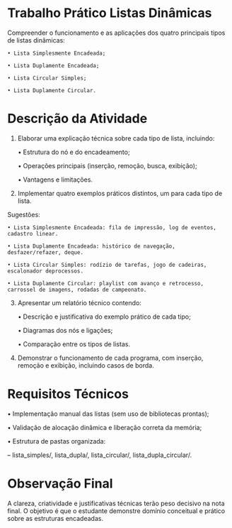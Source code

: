 # Trabalho Prático Listas Dinâmicas
Compreender o funcionamento e as aplicações dos quatro principais tipos de listas dinâmicas:

    • Lista Simplesmente Encadeada;

    • Lista Duplamente Encadeada;

    • Lista Circular Simples;

    • Lista Duplamente Circular.

# Descrição da Atividade
1. Elaborar uma explicação técnica sobre cada tipo de lista, incluindo:

    • Estrutura do nó e do encadeamento;

    • Operações principais (inserção, remoção, busca, exibição);

    • Vantagens e limitações.

2. Implementar quatro exemplos práticos distintos, um para cada tipo de lista.

Sugestões:

    • Lista Simplesmente Encadeada: fila de impressão, log de eventos, cadastro linear.

    • Lista Duplamente Encadeada: histórico de navegação, desfazer/refazer, deque.

    • Lista Circular Simples: rodízio de tarefas, jogo de cadeiras, escalonador deprocessos.

    • Lista Duplamente Circular: playlist com avanço e retrocesso, carrossel de imagens, rodadas de campeonato.

3. Apresentar um relatório técnico contendo:

    • Descrição e justificativa do exemplo prático de cada tipo;

    • Diagramas dos nós e ligações;

    • Comparação entre os tipos de listas.

4. Demonstrar o funcionamento de cada programa, com inserção, remoção e exibição,
incluindo casos de borda.

# Requisitos Técnicos
• Implementação manual das listas (sem uso de bibliotecas prontas);

• Validação de alocação dinâmica e liberação correta da memória;

• Estrutura de pastas organizada:

– lista_simples/, lista_dupla/, lista_circular/, lista_dupla_circular/.

# Observação Final
A clareza, criatividade e justificativas técnicas terão peso decisivo na nota final. O objetivo é que o estudante demonstre domínio conceitual e prático sobre as estruturas encadeadas.